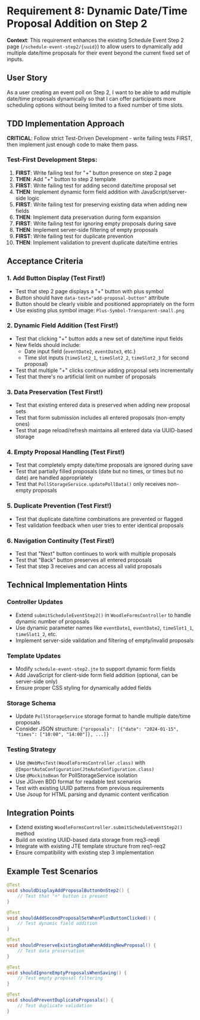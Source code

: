 # Requirement 8: Dynamic Date/Time Proposal Addition on Step 2

**Context**: This requirement enhances the existing Schedule Event Step 2 page (`/schedule-event-step2/{uuid}`) to allow users to dynamically add multiple date/time proposals for their event beyond the current fixed set of inputs.

## User Story
As a user creating an event poll on Step 2, I want to be able to add multiple date/time proposals dynamically so that I can offer participants more scheduling options without being limited to a fixed number of time slots.

## TDD Implementation Approach
**CRITICAL**: Follow strict Test-Driven Development - write failing tests FIRST, then implement just enough code to make them pass.

### Test-First Development Steps:

1. **FIRST**: Write failing test for "+" button presence on step 2 page
2. **THEN**: Add "+" button to step 2 template
3. **FIRST**: Write failing test for adding second date/time proposal set
4. **THEN**: Implement dynamic form field addition with JavaScript/server-side logic
5. **FIRST**: Write failing test for preserving existing data when adding new fields
6. **THEN**: Implement data preservation during form expansion
7. **FIRST**: Write failing test for ignoring empty proposals during save
8. **THEN**: Implement server-side filtering of empty proposals
9. **FIRST**: Write failing test for duplicate prevention
10. **THEN**: Implement validation to prevent duplicate date/time entries

## Acceptance Criteria

### 1. Add Button Display (Test First!)
- Test that step 2 page displays a "+" button with plus symbol
- Button should have `data-test="add-proposal-button"` attribute
- Button should be clearly visible and positioned appropriately on the form
- Use existing plus symbol image: `Plus-Symbol-Transparent-small.png`

### 2. Dynamic Field Addition (Test First!)
- Test that clicking "+" button adds a new set of date/time input fields
- New fields should include:
  - Date input field (`eventDate2`, `eventDate3`, etc.)
  - Time slot inputs (`timeSlot2_1`, `timeSlot2_2`, `timeSlot2_3` for second proposal)
- Test that multiple "+" clicks continue adding proposal sets incrementally
- Test that there's no artificial limit on number of proposals

### 3. Data Preservation (Test First!)
- Test that existing entered data is preserved when adding new proposal sets
- Test that form submission includes all entered proposals (non-empty ones)
- Test that page reload/refresh maintains all entered data via UUID-based storage

### 4. Empty Proposal Handling (Test First!)
- Test that completely empty date/time proposals are ignored during save
- Test that partially filled proposals (date but no times, or times but no date) are handled appropriately
- Test that `PollStorageService.updatePollData()` only receives non-empty proposals

### 5. Duplicate Prevention (Test First!)
- Test that duplicate date/time combinations are prevented or flagged
- Test validation feedback when user tries to enter identical proposals

### 6. Navigation Continuity (Test First!)
- Test that "Next" button continues to work with multiple proposals
- Test that "Back" button preserves all entered proposals
- Test that step 3 receives and can access all valid proposals

## Technical Implementation Hints

### Controller Updates
- Extend `submitScheduleEventStep2()` in `WoodleFormsController` to handle dynamic number of proposals
- Use dynamic parameter names like `eventDate1`, `eventDate2`, `timeSlot1_1`, `timeSlot1_2`, etc.
- Implement server-side validation and filtering of empty/invalid proposals

### Template Updates
- Modify `schedule-event-step2.jte` to support dynamic form fields
- Add JavaScript for client-side form field addition (optional, can be server-side only)
- Ensure proper CSS styling for dynamically added fields

### Storage Schema
- Update `PollStorageService` storage format to handle multiple date/time proposals
- Consider JSON structure: `{"proposals": [{"date": "2024-01-15", "times": ["10:00", "14:00"]}, ...]}`

### Testing Strategy
- Use `@WebMvcTest(WoodleFormsController.class)` with `@ImportAutoConfiguration(JteAutoConfiguration.class)`
- Use `@MockitoBean` for PollStorageService isolation
- Use JGiven BDD format for readable test scenarios
- Test with existing UUID patterns from previous requirements
- Use Jsoup for HTML parsing and dynamic content verification

## Integration Points
- Extend existing `WoodleFormsController.submitScheduleEventStep2()` method
- Build on existing UUID-based data storage from req3-req6
- Integrate with existing JTE template structure from req1-req2
- Ensure compatibility with existing step 3 implementation

## Example Test Scenarios

```java
@Test
void shouldDisplayAddProposalButtonOnStep2() {
    // Test that "+" button is present
}

@Test
void shouldAddSecondProposalSetWhenPlusButtonClicked() {
    // Test dynamic field addition
}

@Test
void shouldPreserveExistingDataWhenAddingNewProposal() {
    // Test data preservation
}

@Test
void shouldIgnoreEmptyProposalsWhenSaving() {
    // Test empty proposal filtering
}

@Test
void shouldPreventDuplicateProposals() {
    // Test duplicate validation
}
```